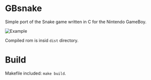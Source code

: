 # GBsnake

Simple port of the Snake game written in C for the Nintendo GameBoy.

![Example](http://brovador.github.io/GBsnake/Demo.gif)

Compiled rom is insid ```dist``` directory.

# Build

Makefile included: ```make build```.
